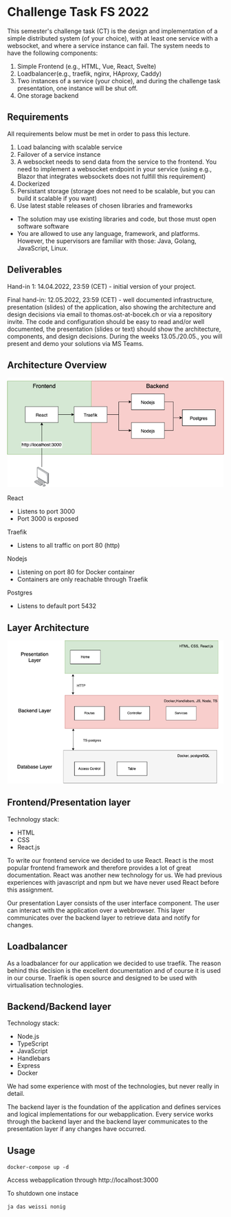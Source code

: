 # Challenge Task FS 2022

This semester's challenge task (CT) is the design and implementation of a simple distributed system (of your choice), with at least one service with a websocket, and where a service instance can fail. The system needs to have the following components:

1. Simple Frontend (e.g., HTML, Vue, React, Svelte)
2. Loadbalancer(e.g., traefik, nginx, HAproxy, Caddy)
3. Two instances of a service (your choice), and during the challenge task presentation, one instance will be shut off.
4. One storage backend

## Requirements

All requirements below must be met in order to pass this lecture.
1. Load balancing with scalable service
2. Failover of a service instance
3. A websocket needs to send data from the service to the frontend. You need to implement a websocket endpoint in your service (using e.g., Blazor that integrates websockets does not fulfill this requirement)
4. Dockerized
5. Persistant storage (storage does not need to be scalable, but you can build it scalable if you want)
6. Use latest stable releases of chosen libraries and frameworks

- The solution may use existing libraries and code, but those must open software software
- You are allowed to use any language, framework, and platforms. However, the supervisors are familiar with those: Java, Golang, JavaScript, Linux.

## Deliverables

Hand-in 1: 14.04.2022, 23:59 (CET) - initial version of your project.

Final hand-in: 12.05.2022, 23:59 (CET) - well documented infrastructure, presentation (slides) of the application, also showing the architecture and design decisions via email to thomas.ost-at-bocek.ch or via a repository invite. The code and configuration should be easy to read and/or well documented, the presentation (slides or text) should show the architecture, components, and design decisions. During the weeks 13.05./20.05., you will present and demo your solutions via MS Teams.

## Architecture Overview
![Alt text](/images/architecture.png)

React
- Listens to port 3000
- Port 3000 is exposed

Traefik
- Listens to all traffic on port 80 (http)

Nodejs
- Listening on port 80 for Docker container
- Containers are only reachable through Traefik

Postgres
- Listens to default port 5432

## Layer Architecture
![Alt text](/images/layer-architecture.png)

## Frontend/Presentation layer
Technology stack:
- HTML
- CSS
- React.js

To write our frontend service we decided to use React. React is the most popular frontend framework and therefore provides a lot of great documentation. React was another new technology for us. We had previous experiences with javascript and npm but we have never used React before this assignment.

Our presentation Layer consists of the user interface component. The user can interact with the application over a webbrowser. This layer communicates over the backend layer to retrieve data and notify for changes.



## Loadbalancer
As a loadbalancer for our application we decided to use traefik. The reason behind this decision is the excellent documentation and of course it is used in our course. Traefik is open source and designed to be used with virtualisation technologies.

## Backend/Backend layer
Technology stack:
- Node.js
- TypeScript
- JavaScript
- Handlebars
- Express
- Docker

We had some experience with most of the technologies, but never really in detail.

The backend layer is the foundation of the application and defines services and logical implementations for our webapplication. Every service works through the backend layer and the backend layer communicates to the presentation layer if any changes have occurred.


## Usage

```
docker-compose up -d
```

Access webapplication through http://localhost:3000

To shutdown one instace

```
ja das weissi nonig
```